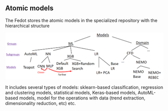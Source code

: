 ## Atomic models

The Fedot stores the atomic models in the specialized repository with the hierarchical structure

<img src="img/img-components/models-repository.png" width="600"/>

It includes several types of models: sklearn-based classification, regression and clustering models, 
statistical models, Keras-based models, AutoML-based models, model for the operations with data 
(trend extraction, dimensionality reduction, etc) etc.
